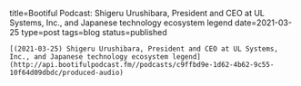 
title=Bootiful Podcast: Shigeru Urushibara, President and CEO at UL Systems, Inc., and Japanese technology ecosystem legend
date=2021-03-25
type=post
tags=blog
status=published
~~~~~~
[(2021-03-25) Shigeru Urushibara, President and CEO at UL Systems, Inc., and Japanese technology ecosystem legend](http://api.bootifulpodcast.fm//podcasts/c9ffbd9e-1d62-4b62-9c55-10f64d09dbdc/produced-audio) 
            